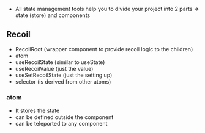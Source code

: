 - All state management tools help you to divide your project into 2 parts => state (store) and components

## Recoil
- RecoilRoot  (wrapper component to provide recoil logic to the children)
- atom
- useRecoilState  (similar to useState)
- useRecoilValue  (just the value)
- useSetRecoilState (just the setting up)
- selector (is derived from other atoms)
### atom
- It stores the state
- can be defined outside the component
- can be teleported to any component


